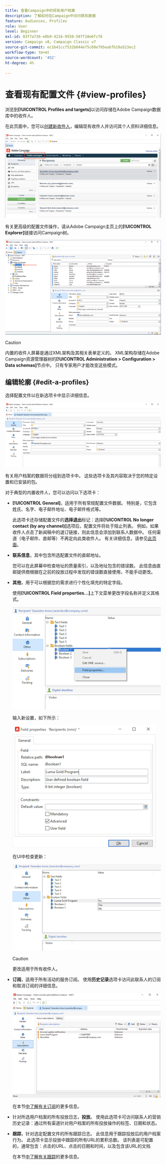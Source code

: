 ```yaml
---
title: 查看Campaign中的现有用户档案
description: 了解如何在Campaign中访问联系数据
feature: Audiences, Profiles
role: User
level: Beginner
exl-id: 03f7a736-e0b9-4216-9550-507f10e6fcf6
version: Campaign v8, Campaign Classic v7
source-git-commit: ec1b41ccf532b044e75c69e795eabfb19a523ec2
workflow-type: tm+mt
source-wordcount: '452'
ht-degree: 4%

---
```


# 查看现有配置文件 {#view-profiles}

浏览到&#x200B;**[!UICONTROL Profiles and targets]**&#x200B;以访问存储在Adobe Campaign数据库中的收件人。

在此页面中，您可以[创建新收件人](create-profiles.md)，编辑现有收件人并访问其个人资料详细信息。

![](assets/profiles-and-targets.png)

有关更高级的配置文件操作，请从Adobe Campaign主页上的&#x200B;**[!UICONTROL Explorer]**&#x200B;链接访问Campaign树。

![](assets/recipients-in-explorer.png)


>[!CAUTION]
>
>内置的收件人屏幕是通过XML架构及其相关表单定义的。 XML架构存储在Adobe Campaign资源管理器树的&#x200B;**[!UICONTROL Administration > Configuration > Data schemas]**&#x200B;节点中。 只有专家用户才能改变这些模式。
>

## 编辑轮廓 {#edit-a-profiles}

选择配置文件以在新选项卡中显示详细信息。

![](assets/edit-a-profile.png)

有关用户档案的数据将分组到选项卡中。 这些选项卡及其内容取决于您的特定设置和已安装的包。

对于典型的内置收件人，您可以访问以下选项卡：

* **[!UICONTROL General]**，适用于所有常规配置文件数据。 特别是，它包含姓氏、名字、电子邮件地址、电子邮件格式等。

  此选项卡还存储配置文件的&#x200B;**选择退出**&#x200B;标记：选择&#x200B;**[!UICONTROL No longer contact (by any channel)]**&#x200B;选项后，配置文件将处于阻止列表。 例如，如果收件人点击了新闻稿中的退订链接，则此信息会添加到联系人数据中。 任何渠道（电子邮件、直邮等）不再定向此类收件人。 有关详细信息，请参见[此页面](../send/quarantines.md)。

* **联系信息**，其中包含所选配置文件的直邮地址。

  您可以在此屏幕中检查地址的质量索引，以及地址包含的错误数。 此信息由直邮提供商根据在之前的投放过程中发现的错误数直接使用，不能手动更改。

* **其他**，用于可以根据您的需求进行个性化填充的特定字段。

  使用&#x200B;**[!UICONTROL Field properties…]**&#x200B;上下文菜单更改字段名称并定义其格式。

  ![](assets/other-tab-field-properties.png)

  输入新设置，如下所示：

  ![](assets/change-field-properties.png)

  在UI中检查更新：

  ![](assets/other-tab-updated.png)


  >[!CAUTION]
  >更改适用于所有收件人。
  >


* **订阅**，适用于所有活动的服务订阅。 使用&#x200B;**历史记录**&#x200B;选项卡访问此联系人的订阅和取消订阅的详细信息。

  ![](assets/subscription-tab.png)

  在本节[中了解有关订阅](../start/subscriptions.md)的更多信息。

* 针对所选用户档案的所有投放日志，**投放**。 使用此选项卡可访问联系人的营销历史记录：通过所有渠道针对用户档案的所有投放操作的标签、日期和状态。


* **跟踪**，针对选定配置文件的所有跟踪日志。 此信息用于跟踪投放后的用户档案行为。 此选项卡显示投放中跟踪的所有URL的累积总数。 该列表是可配置的，通常包含：点击的URL、点击的日期和时间，以及包含该URL的文档

  在本节[中了解有关跟踪](../start/tracking.md)的更多信息。
